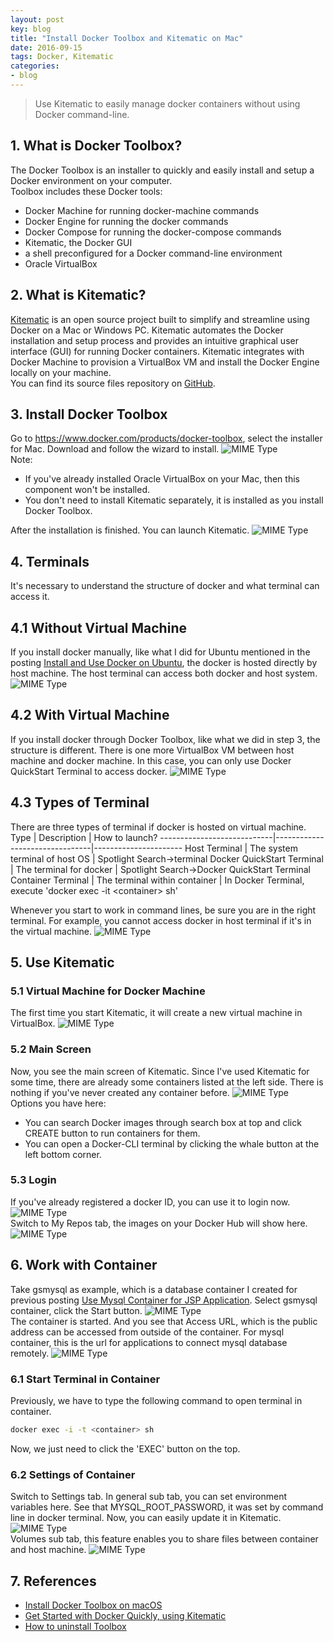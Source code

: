 ```yaml
---
layout: post
key: blog
title: "Install Docker Toolbox and Kitematic on Mac"
date: 2016-09-15
tags: Docker, Kitematic
categories:
- blog
---
```


> Use Kitematic to easily manage docker containers without using Docker command-line.

## 1. What is Docker Toolbox?
The Docker Toolbox is an installer to quickly and easily install and setup a Docker environment on your computer.  
Toolbox includes these Docker tools:  
* Docker Machine for running docker-machine commands
* Docker Engine for running the docker commands
* Docker Compose for running the docker-compose commands
* Kitematic, the Docker GUI
* a shell preconfigured for a Docker command-line environment
* Oracle VirtualBox

## 2. What is Kitematic?
[Kitematic](https://kitematic.com/) is an open source project built to simplify and streamline using Docker on a Mac or Windows PC. Kitematic automates the Docker installation and setup process and provides an intuitive graphical user interface (GUI) for running Docker containers. Kitematic integrates with Docker Machine to provision a VirtualBox VM and install the Docker Engine locally on your machine.  
You can find its source files repository on [GitHub](https://github.com/docker/kitematic).

## 3. Install Docker Toolbox
Go to https://www.docker.com/products/docker-toolbox, select the installer for Mac. Download and follow the wizard to install.
![MIME Type](/public/pics/2016-09-15/installationtype.png)  
Note:
* If you've already installed Oracle VirtualBox on your Mac, then this component won't be installed.
* You don't need to install Kitematic separately, it is installed as you install Docker Toolbox.

After the installation is finished. You can launch Kitematic.
![MIME Type](/public/pics/2016-09-15/installfinished.png)  

## 4. Terminals
It's necessary to understand the structure of docker and what terminal can access it.  
## 4.1 Without Virtual Machine
If you install docker manually, like what I did for Ubuntu mentioned in the posting [Install and Use Docker on Ubuntu](http://jojozhuang.github.io/blog/2016/09/10/install-and-use-docker-on-ubuntu/), the docker is hosted directly by host machine. The host terminal can access both docker and host system.
![MIME Type](/public/pics/2016-09-15/terminal-pm.png)  
## 4.2 With Virtual Machine
If you install docker through Docker Toolbox, like what we did in step 3, the structure is different. There is one more VirtualBox VM between host machine and docker machine. In this case, you can only use Docker QuickStart Terminal to access docker.
![MIME Type](/public/pics/2016-09-15/terminal-vm.png)  
## 4.3 Types of Terminal
There are three types of terminal if docker is hosted on virtual machine.
 Type                       | Description                    |  How to launch?
----------------------------|--------------------------------|----------------------
 Host Terminal              | The system terminal of host OS | Spotlight Search->terminal
 Docker QuickStart Terminal | The terminal for docker        | Spotlight Search->Docker QuickStart Terminal
 Container Terminal         | The terminal within container  | In Docker Terminal, execute 'docker exec -it \<container\> sh'

Whenever you start to work in command lines, be sure you are in the right terminal. For example, you cannot access docker in host terminal if it's in the virtual machine.
![MIME Type](/public/pics/2016-09-15/terminal-fail.png)  

## 5. Use Kitematic
### 5.1 Virtual Machine for Docker Machine
The first time you start Kitematic, it will create a new virtual machine in VirtualBox.
![MIME Type](/public/pics/2016-09-15/virtualbox.png)  
### 5.2 Main Screen
Now, you see the main screen of Kitematic. Since I've used Kitematic for some time, there are already some containers listed at the left side. There is nothing if you've never created any container before.
![MIME Type](/public/pics/2016-09-15/mainscreen.png)  
Options you have here:
* You can search Docker images through search box at top and click CREATE button to run containers for them.
* You can open a Docker-CLI terminal by clicking the whale button at the left bottom corner.

### 5.3 Login
If you've already registered a docker ID, you can use it to login now.
![MIME Type](/public/pics/2016-09-15/login.png)  
Switch to My Repos tab, the images on your Docker Hub will show here.
![MIME Type](/public/pics/2016-09-15/myrepos.png)  

## 6. Work with Container
Take gsmysql as example, which is a database container I created for previous posting [Use Mysql Container for JSP Application](http://jojozhuang.github.io/blog/2016/09/12/use-mysql-container-for-jsp-application/).
Select gsmysql container, click the Start button.
![MIME Type](/public/pics/2016-09-15/gsmysql.png)  
The container is started. And you see that Access URL, which is the public address can be accessed from outside of the container. For mysql container, this is the url for applications to connect mysql database remotely.
![MIME Type](/public/pics/2016-09-15/started.png)  
### 6.1 Start Terminal in Container
Previously, we have to type the following command to open terminal in container.
```sh
docker exec -i -t <container> sh
```
Now, we just need to click the 'EXEC' button on the top.
### 6.2 Settings of Container
Switch to Settings tab. In general sub tab, you can set environment variables here. See that MYSQL_ROOT_PASSWORD, it was set by command line in docker terminal. Now, you can easily update it in Kitematic.
![MIME Type](/public/pics/2016-09-15/general.png)  
Volumes sub tab, this feature enables you to share files between container and host machine.
![MIME Type](/public/pics/2016-09-15/volume.png)  

## 7. References
* [Install Docker Toolbox on macOS](https://docs.docker.com/toolbox/toolbox_install_mac/)
* [Get Started with Docker Quickly, using Kitematic](https://www.youtube.com/watch?v=dwMcmfZaA6Q)
* [How to uninstall Toolbox](https://docs.docker.com/toolbox/toolbox_install_mac/#how-to-uninstall-toolbox)
